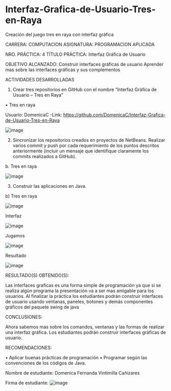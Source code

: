# Interfaz-Grafica-de-Usuario-Tres-en-Raya
Creación del juego tres en raya con interfaz gráfica

CARRERA: COMPUTACION	ASIGNATURA: PROGRAMACION APLICADA

NRO. PRÁCTICA:	4	            TÍTULO PRÁCTICA: Interfaz Gráfica de Usuario 

OBJETIVO ALCANZADO:
Construir interfaces gráficas de usuario
Aprender mas sobre las interfaces gráficas y sus complementos

ACTIVIDADES DESARROLLADAS

1.	Crear tres repositorios en GitHub con el nombre “Interfaz Gráfica de Usuario – Tres en Raya”

•	Tres en raya

Usuario: DomenicaC -Link: https://github.com/DomenicaC/Interfaz-Grafica-de-Usuario-Tres-en-Raya

 ![image](https://user-images.githubusercontent.com/49033368/57340884-87451880-70fd-11e9-8174-14080a86f257.png)

2.	 Sincronizar los repositorios creados en proyectos de NetBeans. Realizar varios commit y push por cada requerimiento de los puntos descritos anteriormente (incluir un mensaje que identifique claramente los commits realizados a GitHub).
 
b.	Tres en raya

 ![image](https://user-images.githubusercontent.com/49033368/57340917-b196d600-70fd-11e9-8da1-6605712e92ff.png)
 
3.	Construir las aplicaciones en Java.


b)	Tres en raya

 ![image](https://user-images.githubusercontent.com/49033368/57340966-fb7fbc00-70fd-11e9-86ae-4d91c442498c.png)
 
Interfaz  

![image](https://user-images.githubusercontent.com/49033368/57340986-0aff0500-70fe-11e9-9836-1e082139aaa4.png)

Jugamos  

![image](https://user-images.githubusercontent.com/49033368/57340994-15210380-70fe-11e9-94af-9fd34e72952e.png)

Resultado

![image](https://user-images.githubusercontent.com/49033368/57341001-1d793e80-70fe-11e9-9278-7740a8c81d4c.png)
       


RESULTADO(S) OBTENIDO(S):

Las interfaces graficas es una forma simple de programación ya que si se realiza algún programa la presentación va a ser mas amigable para los usuarios.
Al finalizar la práctica los estudiantes podrán construir interfaces de usuario usando ventanas, paneles, botones y demás componentes gráficos del paquete swing de java

CONCLUSIONES:

Ahora sabemos mas sobre los comandos, ventanas y las formas de realizar una interfaz gráfica.
Los estudiantes podrán construir interfaces gráficas de usuario.

RECOMENDACIONES:

•	Aplicar buenas prácticas de programación 
•	Programar según las convenciones de los códigos de Java.

Nombre de estudiante: Domenica Fernanda Vintimilla Cañizares

Firma de estudiante: 
![image](https://user-images.githubusercontent.com/49033368/57341047-574a4500-70fe-11e9-9a43-6a36f543339b.png)
